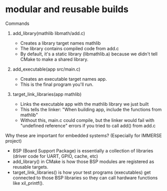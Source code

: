 # modular and reusable builds

Commands
1. add_library(mathlib libmath/add.c)
    - Creates a library target names mathlib
    - The library contains compiled code from add.c
    - By default, it's a static library (libmathlib.a) because we didn't tell CMake to make a shared library.

2. add_executable(app src/main.c)
    - Creates an executable target names app.
    - This is the final program you'll run.

3. target_link_libraries(app mathlib)
    - Links the executable app with the mathlib library we just built
    - This tells the linker: "When building app, include the functions from mathlib"
    - Without this, main.c could compile, but the linker would fail with "undefined reference" errors if you tried to call add() from add.c

Why these are important for embedded systems?
(Especially for IMMERSE project)

- BSP (Board Support Package) is essentially a      collection of libraries (driver code for UART, GPIO, cache, etc)
- add_library() in CMake is how those BSP modules are registered as reusable targets.
- target_link_libraries() is how your test programs (executables) get connected to those BSP libraries so they can call hardware functions like xil_printf().
